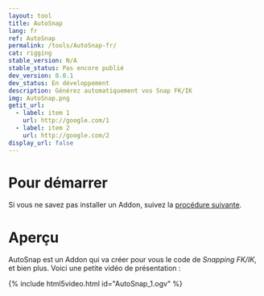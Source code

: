 ```yaml
---
layout: tool
title: AutoSnap
lang: fr
ref: AutoSnap
permalink: /tools/AutoSnap-fr/
cat: rigging
stable_version: N/A
stable_status: Pas encore publié
dev_version: 0.0.1
dev_status: En développement
description: Générez automatiquement vos Snap FK/IK
img: AutoSnap.png
getit_url:
  - label: item 1
    url: http://google.com/1
  - label: item 2
    url: http://google.com/2
display_url: false
---
```


# Pour démarrer
Si vous ne savez pas installer un Addon, suivez la [procédure suivante]({{site.base_url}}/AddonInstallation-fr/).  

# Aperçu
AutoSnap est un Addon qui va créer pour vous le code de *Snapping FK/IK*, et bien plus. Voici une petite vidéo de présentation :  

{% include html5video.html id="AutoSnap_1.ogv" %}
